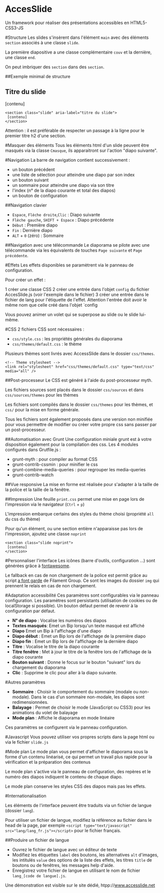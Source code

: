 AccesSlide
===========

Un framework pour réaliser des présentations accessibles en HTML5-CSS3-JS

#Structure
Les slides s'insèrent dans l'élément `main` avec des éléments `section` associés à une classe `slide`.

La première diapositive a une classe complémentaire `couv` et la dernière, une classe `end`.

On peut imbriquer des `section` dans des `section`.

##Exemple minimal de structure
    <section class="slide">
     <h2>Titre du slide</h2>
     [contenu]
    </section>
    
    <section class="slide" aria-label="titre du slide">
     [contenu]
    </section>
Attention : il est préférable de respecter un passage à la ligne pour le premier titre h2 d'une section.

#Masquer des éléments
Tous les éléments html d'un slide peuvent être masqués via la classe `Cmasque`, ils apparaitront sur l'action "diapo suivante". 

#Navigation
La barre de navigation contient successivement :

- un bouton précédent
- une liste de sélection pour atteindre une diapo par son index
- un bouton suivant
- un sommaire pour atteindre une diapo via son titre
- l'index (n° de la diapo courante et total des diapos)
- un bouton de configuration

##Navigation clavier
- `Espace`, `Flèche droite`,`Clic` : Diapo suivante
- `Flèche gauche`, `SHIFT + Espace` : Diapo précédente
- `Début` : Première diapo
- `Fin` : Dernière diapo
- `ALT` + `0` (zéro) : Sommaire

##Navigation avec une télécommande
Le diaporama se pilote avec une télécommande via les équivalents de touches `Page suivante` et `Page précédente`.

#Effets
Les effets disponibles se paramètrent via le panneau de configuration.

Pour créer un effet :

1 créer une classe CSS
2 créer une entrée dans l'objet `config` du fichier AccesSlide.js (voir l'exemple dans le fichier)
3 créer une entrée dans le fichier de lang pour l'étiquette de l'effet. Attention l'entrée doit avoir le même nom que celle créé dans l'objet `config

Vous pouvez animer un volet qui se superpose au slide ou le slide lui-même.

#CSS
2 fichiers CSS sont nécessaires :

- `css/style.css` : les propriétés générales du diaporama
- `css/themes/default.css` : le thème

Plusieurs thèmes sont livrés avec AccessSlide dans le dossier `css/themes`.

    <!-- Theme stylesheet -->
    <link rel="stylesheet" href="css/themes/default.css" type="text/css" media="all" />

##Post-processeur
Le CSS est généré à l'aide du post-processeur myth.

Les fichiers sources sont placés dans le dossier `css/sources` et dans `css/sources/themes` pour les thèmes

Les fichiers sont compilés dans le dossier `css/themes` pour les thèmes, et `css/` pour la mise en forme générale.

Tous les fichiers sont également proposés dans une version non minifiée pour vous permettre de modifier ou créer votre propre css sans passer par un post-processeur.

##Automatisation avec Grunt
Une configuration miniale grunt est à votre disposition également pour la compilation des css. Les 4 modules configurés dans Grutfile.js :

- grunt-myth : pour compiler au format CSS
- grunt-contrib-cssmin : pour minifier le css
- grunt-combine-media-queries : pour regrouper les media-queries
- grunt-contrib-watch

##Vue responsive
La mise en forme est réalisée pour s'adapter à la taille de la police et la taille de la fenêtre.

##Impression
Une feuille `print.css` permet une mise en page lors de l'impression via le navigateur (`Ctrl` + `p`)

L'impression embarque certains des styles du thème choisi (propriété `all` du css du thème)

Pour qu'un élément, ou une section entière n'apparaisse pas lors de l'impression, ajoutez une classe `noprint`

    <section class="slide noprint">
     [contenu]
    </section>

#Personnaliser l'interface
Les icônes (barre d'outils, configuration ...) sont générées grâce à <a href="http://fortawesome.github.io/Font-Awesome/">fontawesome</a>.

Le fallback en cas de non chargement de la police est permit grâce au script <a href="https://github.com/filamentgroup/a-font-garde">a font garde</a> de Filament Group. Ce sont les images du dossier `img` qui prennent le relais en cas de non chargement.

#Adaptation accessibilité
Ces paramètres sont configurables via le panneau configuration. Les paramètres sont persistants (utilisation de cookies ou de localStorage si possible). Un bouton défaut permet de revenir à la configuration par défaut.

- **N° de diapo** : Vocalise les numéros des diapos
- **Textes masqués**:  Emet un Bip lorsqu'un texte masqué est affiché
- **Diapo** Emet un Bip à l'affichage d'une diapo
- **Diapo début** : Emet un Bip lors de l'affichage de la première diapo
- **Diapo fin** : Emet un Bip lors de l'affichage de la dernière diapo
- **Titre** : Vocalise le titre de la diapo courante
- **Titre fenêtre** : Met à jour le titre de la fenêtre lors de l'affichage de la diapo courante
- **Bouton suivant** : Donne le focus sur le bouton "suivant" lors du chargement du diaporama
- **Clic** : Supprime le clic pour aller à la diapo suivante.

#Autres paramètres
- **Sommaire** : Choisir le comportement du sommaire (modale ou non-modale). Dans le cas d'un sommaire non-modale, les diapos sont redimensionnées.
- **Balayage** : Permet de choisir le mode (JavaScript ou CSS3) pour les animations du volet de balayage
- **Mode plan** : Affiche le diaporama en mode linéaire

Ces paramètres se configurent via le panneau configuration.

#Javascript
Vous pouvez utiliser vos propres scripts dans la page html ou via le fichier `slide.js`

#Mode plan
Le mode plan vous permet d'afficher le diaporama sous la forme d'un contenu linéarisé, ce qui permet un travail plus rapide pour la vérification et la préparation des contenus

Le mode plan s'active via le panneau de configuration, des repères et le numéro des diapos indiquent le contenu de chaque diapo.

Le mode plan conserve les styles CSS des diapos mais pas les effets.

#Internationalisation

Les éléments de l'interface peuvent être traduits via un fichier de langue (dossier `lang`).

Pour utiliser un fichier de langue, modifiez la référence au fichier dans le head de la page, par exemple `<script type="text/javascript" src="lang/lang_fr.js"></script>` pour le fichier français.

##Produire un fichier de langue
- Ouvrez le fichier de langue avec un éditeur de texte
- Modifiez les étiquettes `label` des boutons, les alternatives `alt` d'images, les intitulés `value` des options de la liste des effets, les titres `title` de boutons ou de fenêtres, les messages help d'aide.
- Enregistrez votre fichier de langue en utilisant le nom de fichier `lang_[code de langue].js`. 

Une démonstration est visible sur le site dédié, htpp://www.accesslide.net
